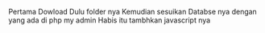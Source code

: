 Pertama Dowload Dulu folder nya
Kemudian sesuikan Databse nya dengan yang ada di php my admin
Habis itu tambhkan javascript nya

